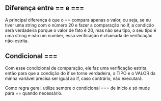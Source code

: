 ## Diferença entre == e ===

A principal diferença é que o == compara apenas o valor, ou seja, se eu tiver uma string com o número 20 e fazer a comparação no if, a condição será verdadeira porque o valor de fato é 20, mas não seu tipo, o seu tipo é uma string e não um number, essa verificação é chamada de verificação não-estrita.

## Condicional ===

Com esse condicional de comparação, ele faz uma verificação estrita, então para que a condição do if se torne verdadeira, o TIPO e o VALOR da minha variável precisa ser igual ao if, caso contrário, não executará.

Como regra geral, utilize sempre o condicional === de início e só mude para == quando necessário.
